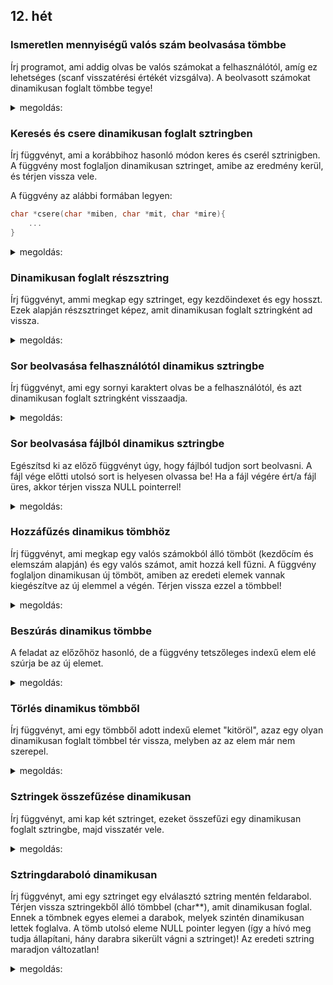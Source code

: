 ## 12. hét

### Ismeretlen mennyiségű valós szám beolvasása tömbbe

Írj programot, ami addig olvas be valós számokat a felhasználótól, amíg ez lehetséges (scanf visszatérési értékét vizsgálva). A beolvasott számokat dinamikusan foglalt tömbbe tegye!
<details>
 <summary>megoldás:</summary>
 
```C
// tömb foglalása kezdetben 10 elemmel
int meret = 10;
double *szamok = (double*)malloc(meret * sizeof(double));
int darab = 0;

// számok beolvasása egyesével
while (1) {
    // szám bekérése
    double szam;
    printf("Irj be egy szamot: ");
    if (scanf("%lf", &szam) != 1)
        break;

    // ha már betelt az összes hely, akkor újrafoglalás
    if (meret == darab) {
        int uj_meret = meret + 10;
        double *uj_szamok = (double*)malloc(uj_meret * sizeof(double)); // új, nagyobb tömb foglalása
        memcpy(uj_szamok, szamok, meret * sizeof(double)); // régi adatok átmásolása
        free(szamok); // régi tömb felszabadítása
        szamok = uj_szamok; // pointer frissítése
        meret = uj_meret; // méret frissítése
    }

    // új szám hozzáírása az eddigiekhez
    szamok[darab] = szam;
    darab++;
}

/*
    * itt lehet kezelni a tömböt, stb..., most csak kiírom az elemeket ellenőrzésképp
    */
for (int i = 0; i < darab; i++) printf("%g ", szamok[i]);

    
// felszabadítás!
free(szamok);
```
</details>

### Keresés és csere dinamikusan foglalt sztringben

Írj függvényt, ami a korábbihoz hasonló módon keres és cserél sztrinigben. A függvény most foglaljon dinamikusan sztringet, amibe az eredmény kerül, és térjen vissza vele.

A függvény az alábbi formában legyen:

```C
char *csere(char *miben, char *mit, char *mire){
    ...
}
```

<details>
 <summary>megoldás:</summary>
 
```C
char *csere(char *forras, char *mit, char *mire) {
    // előfordulások száma
    int hanyszor = 0;
    char *munkapeldany = forras; // munkapéldány készítése
    while (strstr(munkapeldany, mit) != NULL) {
        munkapeldany = strstr(munkapeldany, mit) + strlen(mit);
        hanyszor++;
    }

    // célsztring foglalása
    char *cel = (char *)malloc(strlen(forras) + hanyszor * (strlen(mire) - strlen(mit)) + 1); // lezáró nullának is kell hely!

    // csere elvégzése
    *cel = '\0';
    char *talalat = strstr(forras, mit);
    while (talalat != NULL) {
        strncat(cel, forras, talalat - forras);
        strcat(cel, mire);
        forras = talalat + strlen(mit);
        talalat = strstr(forras, mit);
    }
    strcat(cel, forras);

    // visszatérés a foglalt sztringgel
    return cel;
}
```
</details>

### Dinamikusan foglalt részsztring

Írj függvényt, ammi megkap egy sztringet, egy kezdőindexet és egy hosszt. Ezek alapján részsztringet képez, amit dinamikusan foglalt sztringként ad vissza.
<details>
 <summary>megoldás:</summary>
 
```C
char *reszsztring(char *sztring, int honnan, int meret) {
    char *eredmeny = (char*)malloc(meret + 1);
    strncpy(eredmeny, sztring + honnan, meret);
    eredmeny[meret] = '\0'; // strcpy miatt manuálisan kell lezárni a sztringet!
    return eredmeny;
}
```
</details>

### Sor beolvasása felhasználótól dinamikus sztringbe

Írj függvényt, ami egy sornyi karaktert olvas be a felhasználótól, és azt dinamikusan foglalt sztringként visszaadja.
<details>
 <summary>megoldás:</summary>
 
```C
char *sor_beolvas() {
    // helyfoglalás a sornak
    int meret = 10;
    char *sor = (char*)malloc(meret);
    int hossz = 0;

    // beolvasás, amíg lehet
    while (1) {
        // beolvasás
        char ch;
        scanf("%c", &ch);

        // ha sorvége van, akkor nem folytatjuk
        if (ch == '\n')
            break;

        // ha a sor betelt (lezáró nullával együtt), nagyobb hely foglalása
        if (hossz + 1 == meret) {
            int uj_meret = meret + 10;
            char *uj_sor = (char*)malloc(uj_meret); // új tömb foglalása
            memcpy(uj_sor, sor, meret); // régi adatok átmásolása
            free(sor); // régi tömb felszabadítása
            sor = uj_sor; // sor frissítése
            meret = uj_meret; // méret frissítése
        }

        // karakter hozzáírása a tömbhöz
        sor[hossz] = ch;
        hossz++;
    }

    // sztring lezárása és visszatérés
    sor[hossz] = '\0';
    return sor;
}
```
</details>

### Sor beolvasása fájlból dinamikus sztringbe

Egészítsd ki az előző függvényt úgy, hogy fájlból tudjon sort beolvasni. A fájl vége előtti utolsó sort is helyesen olvassa be! Ha a fájl végére ért/a fájl üres, akkor térjen vissza NULL pointerrel!
<details>
 <summary>megoldás:</summary>
 
```C
char *sor_beolvas(FILE *file) {
    // helyfoglalás a sornak
    int meret = 10;
    char *sor = (char*)malloc(meret);
    int hossz = 0;

    // beolvasás, amíg lehet
    while (1) {
        // beolvasás
        char ch;
        int siker = fscanf(file, "%c", &ch);

        // speciális eset: nem tudunk semmit beolvasni
        if (siker != 1 && hossz == 0) {
            // memória felszabadítása
            free(sor);
            // ilyenkor NULL-al térünk vissza
            return NULL;
        }

        // ha vége a fájlnak vagy a sornak, akkor nem folytatjuk
        if (ch == '\n' || siker!=1)
            break;

        // ha a sor betelt (lezáró nullával együtt), nagyobb hely foglalása
        if (hossz + 1 == meret) {
            int uj_meret = meret + 10;
            char *uj_sor = (char*)malloc(uj_meret); // új tömb foglalása
            memcpy(uj_sor, sor, meret); // régi adatok átmásolása
            free(sor); // régi tömb felszabadítása
            sor = uj_sor; // sor frissítése
            meret = uj_meret; // méret frissítése
        }

        // karakter hozzáírása a tömbhöz
        sor[hossz] = ch;
        hossz++;
    }

    // sztring lezárása és visszatérés
    sor[hossz] = '\0';
    return sor;
}
```
</details>

### Hozzáfűzés dinamikus tömbhöz

Írj függvényt, ami megkap egy valós számokból álló tömböt (kezdőcím és elemszám alapján) és egy valós számot, amit hozzá kell fűzni. A függvény foglaljon dinamikusan új tömböt, amiben az eredeti elemek vannak kiegészítve az új elemmel a végén. Térjen vissza ezzel a tömbbel! 
<details>
 <summary>megoldás:</summary>
 
```C
double *hozzafuz(double *tomb, int n, double uj_elem) {
    double *uj_tomb = (double*)malloc((n + 1) * sizeof(double));
    memcpy(uj_tomb, tomb, n * sizeof(double));
    uj_tomb[n] = uj_elem;
    return uj_tomb;
}
```
</details>

### Beszúrás dinamikus tömbbe

A feladat az előzőhöz hasonló, de a függvény tetszőleges indexű elem elé szúrja be az új elemet.
<details>
 <summary>megoldás:</summary>
 
```C
double *beszur(double *tomb, int n, double uj_elem, int hova) {
    double *uj_tomb = (double*)malloc((n + 1) * sizeof(double));
    memcpy(uj_tomb, tomb, hova * sizeof(double));
    uj_tomb[hova] = uj_elem;
    memcpy(uj_tomb + hova + 1, tomb+hova, (n - hova) * sizeof(double));
    return uj_tomb;
}
```
</details>

### Törlés dinamikus tömbből

Írj függvényt, ami egy tömbből adott indexű elemet "kitöröl", azaz egy olyan dinamikusan foglalt tömbbel tér vissza, melyben az az elem már nem szerepel.
<details>
 <summary>megoldás:</summary>
 
```C
double *torol(double *tomb, int n, int torlendo) {
    double *uj_tomb = (double*)malloc((n - 1) * sizeof(double));
    memcpy(uj_tomb, tomb, torlendo * sizeof(double));
    memcpy(uj_tomb + torlendo, tomb + torlendo + 1, (n - torlendo - 1) * sizeof(double));
    return uj_tomb;
}
```
</details>

### Sztringek összefűzése dinamikusan

Írj függvényt, ami kap két sztringet, ezeket összefűzi egy dinamikusan foglalt sztringbe, majd visszatér vele.
<details>
 <summary>megoldás:</summary>
 
```C
char *osszefuz(char *str1, char *str2) {
    char *uj_str = (char*)malloc(strlen(str1) + strlen(str2) + 1); // lezáró nulla!
    *uj_str = '\0';
    strcat(uj_str, str1);
    strcat(uj_str, str2);
    return uj_str;
}
```
</details>

### Sztringdaraboló dinamikusan

Írj függvényt, ami egy sztringet egy elválasztó sztring mentén feldarabol. Térjen vissza sztringekből álló tömbbel (char**), amit dinamikusan foglal. Ennek a tömbnek egyes elemei a darabok, melyek szintén dinamikusan lettek foglalva. A tömb utolsó eleme NULL pointer legyen (így a hívó meg tudja állapítani, hány darabra sikerült vágni a sztringet)! Az eredeti sztring maradjon változatlan!
<details>
 <summary>megoldás:</summary>
 
```C
char **darabol(char *sztring, char *elvalaszto) {
    // darabok számának meghatározása (előfordulások száma + 1)
    int darabok_szama = 1;
    char *munkapeldany = sztring; // munkapéldány készítése
    while (strstr(munkapeldany, elvalaszto) != NULL) {
        munkapeldany = strstr(munkapeldany, elvalaszto) + strlen(elvalaszto);
        darabok_szama++;
    }

    // helyfoglalás a darabokat tartalmazó tömbnek, utolsó elem NULL
    char **darabok = (char **)malloc((darabok_szama + 1) * sizeof(char*));
    darabok[darabok_szama] = NULL;

    // darabolás
    for (int i = 0; i < darabok_szama-1; i++) {
        char *talalat = strstr(sztring, elvalaszto);
        darabok[i] = (char*)malloc(talalat - sztring + 1); // helyfoglalás a darabnak lezáró nullával
        strncpy(darabok[i], sztring, talalat - sztring); // darab beírása
        darabok[i][talalat - sztring] = '\0'; // lezáró nulla
        sztring = talalat + strlen(elvalaszto);

    }
    // az utolsó darabot külön kell kezelni, hisz akkor már nincs elválasztó karakter
    darabok[darabok_szama - 1] = (char*)malloc(strlen(sztring) + 1);
    strcpy(darabok[darabok_szama - 1], sztring);

    return darabok;
}
```
</details>
